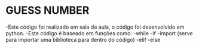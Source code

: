 <h1>GUESS NUMBER</h1>

-Este código foi realizado em sala de aula, o código foi desenvolvido em python.
-Este código é baseado em funções como:
-while
-if
-import (serve para importar uma biblioteca para dentro do código)
-elif
-else

